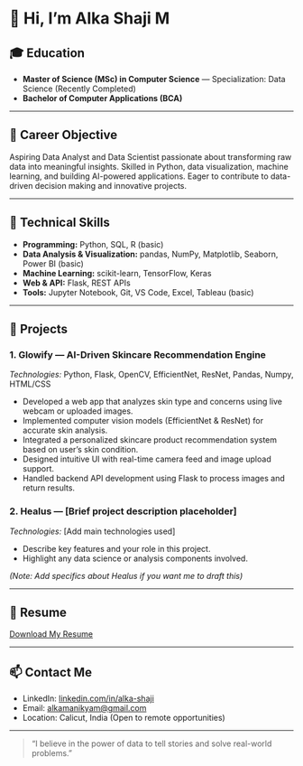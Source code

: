 # 👋 Hi, I’m Alka Shaji M

## 🎓 Education
- **Master of Science (MSc) in Computer Science** — Specialization: Data Science (Recently Completed)  
- **Bachelor of Computer Applications (BCA)**  

---

## 💼 Career Objective  
Aspiring Data Analyst and Data Scientist passionate about transforming raw data into meaningful insights. Skilled in Python, data visualization, machine learning, and building AI-powered applications. Eager to contribute to data-driven decision making and innovative projects.

---

## 🔧 Technical Skills  
- **Programming:** Python, SQL, R (basic)  
- **Data Analysis & Visualization:** pandas, NumPy, Matplotlib, Seaborn, Power BI (basic)  
- **Machine Learning:** scikit-learn, TensorFlow, Keras  
- **Web & API:** Flask, REST APIs  
- **Tools:** Jupyter Notebook, Git, VS Code, Excel, Tableau (basic)  

---

## 🚀 Projects

### 1. Glowify — AI-Driven Skincare Recommendation Engine  
*Technologies:* Python, Flask, OpenCV, EfficientNet, ResNet, Pandas, Numpy, HTML/CSS  
- Developed a web app that analyzes skin type and concerns using live webcam or uploaded images.  
- Implemented computer vision models (EfficientNet & ResNet) for accurate skin analysis.  
- Integrated a personalized skincare product recommendation system based on user’s skin condition.  
- Designed intuitive UI with real-time camera feed and image upload support.  
- Handled backend API development using Flask to process images and return results.

### 2. Healus — [Brief project description placeholder]  
*Technologies:* [Add main technologies used]  
- Describe key features and your role in this project.  
- Highlight any data science or analysis components involved.  

*(Note: Add specifics about Healus if you want me to draft this)*

---

## 📄 Resume  
[Download My Resume](https://drive.google.com/file/d/1dO_9c9ye3wsK7ioLyc-4QvMhQRmcAG_G/view?usp=sharing)  

---

## 📫 Contact Me  
- LinkedIn: [linkedin.com/in/alka-shaji](https://linkedin.com/in/alka-shaji)  
- Email: alkamanikyam@gmail.com  
- Location: Calicut, India (Open to remote opportunities)  

---

> “I believe in the power of data to tell stories and solve real-world problems.”

